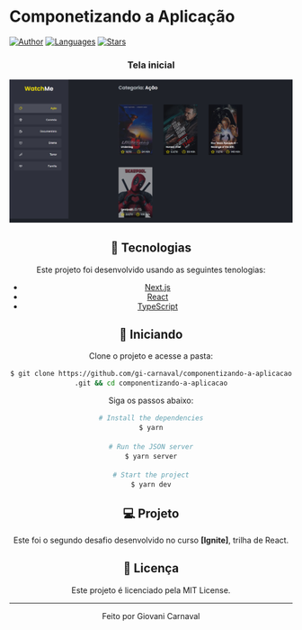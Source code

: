 # Componetizando a Aplicação

  [![Author](https://img.shields.io/badge/author-GiovaniCarnaval-8257E5?style=flat-square)](https://github.com/gi-carnaval)
  [![Languages](https://img.shields.io/github/languages/count/gi-carnaval/componentizando-a-aplicacao?color=%238257E5&style=flat-square)](#)
  [![Stars](https://img.shields.io/github/stars/gi-carnaval/componentizando-a-aplicacao?color=8257E5&style=flat-square)](https://github.com/gi-carnaval/NextPodcast/stargazers)

<div align="center">
  
  ### Tela inicial
  
  <img src="public/assets/captura-1.png" alt="Captura-1">
  <br/>
  
## 🧪 Tecnologias

Este projeto foi desenvolvido usando as seguintes tenologias:

- [Next.js](https://nextjs.org/)
- [React](https://reactjs.org)
- [TypeScript](https://www.typescriptlang.org/)

## 🚀 Iniciando

Clone o projeto e acesse a pasta:

```bash
$ git clone https://github.com/gi-carnaval/componentizando-a-aplicacao
.git && cd componentizando-a-aplicacao

```

Siga os passos abaixo:
```bash
# Install the dependencies
$ yarn

# Run the JSON server
$ yarn server

# Start the project
$ yarn dev
```

## 💻 Projeto

Este foi o segundo desafio desenvolvido no curso **[Ignite]**, trilha de React.

## 📝 Licença

Este projeto é licenciado pela MIT License.


---

<p align="center">Feito por Giovani Carnaval</p>


